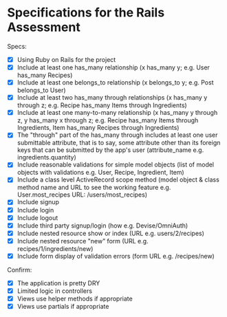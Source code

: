 # Specifications for the Rails Assessment

Specs:
- [x] Using Ruby on Rails for the project  <!-- '>= 6.0.3.1' -->
- [x] Include at least one has_many relationship (x has_many y; e.g. User has_many Recipes)  <!-- Teacher has_many Klasses -->
- [x] Include at least one belongs_to relationship (x belongs_to y; e.g. Post belongs_to User)  <!-- QuizGrade belongs_to StudentStatus -->
- [x] Include at least two has_many through relationships (x has_many y through z; e.g. Recipe has_many Items through Ingredients)  <!-- Teacher has_many StudentStatuses through Klasses, Teacher has_many Homeworks through Klasses -->
- [x] Include at least one many-to-many relationship (x has_many y through z, y has_many x through z; e.g. Recipe has_many Items through Ingredients, Item has_many Recipes through Ingredients)  <!-- Klass has_many Students through Homeworks, Student has_many Klasses through Homeworks -->
- [x] The "through" part of the has_many through includes at least one user submittable attribute, that is to say, some attribute other than its foreign keys that can be submitted by the app's user (attribute_name e.g. ingredients.quantity)  <!-- homework.done -->
- [x] Include reasonable validations for simple model objects (list of model objects with validations e.g. User, Recipe, Ingredient, Item)  <!-- Teacher, Klass, StudentStatus, Student, Homework -->
- [x] Include a class level ActiveRecord scope method (model object & class method name and URL to see the working feature e.g. User.most_recipes URL: /users/most_recipes)  <!-- StudentStatus.non_edulink_students, /classes/:id/non_edulink_students -->
- [x] Include signup  <!-- students/new.html.erb -->
- [x] Include login  <!-- sessions/new.html.erb -->
- [x] Include logout  <!-- In layouts/_navbar.html.erb -->
- [x] Include third party signup/login (how e.g. Devise/OmniAuth)  <!-- Facebook OAuth -->
- [x] Include nested resource show or index (URL e.g. users/2/recipes)  <!-- teachers/:id/classes (plus others) -->
- [x] Include nested resource "new" form (URL e.g. recipes/1/ingredients/new)  <!-- teachers/:id/classes/new (many others) -->
- [x] Include form display of validation errors (form URL e.g. /recipes/new)  <!-- layouts/_errors.html.erb -->

Confirm:
- [x] The application is pretty DRY  <!-- Lots of private and instance methods -->
- [x] Limited logic in controllers  <!-- Lots of private and instance methods -->
- [x] Views use helper methods if appropriate  <!-- 29 of them -->
- [x] Views use partials if appropriate  <!-- 15 of them -->